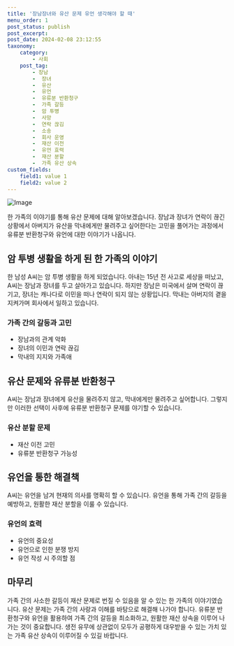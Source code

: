```yaml
---
title: '장남장녀와 유산 문제 유언 생각해야 할 때'
menu_order: 1
post_status: publish
post_excerpt: 
post_date: 2024-02-08 23:12:55
taxonomy:
    category:
        - 사회
    post_tag:
        - 장남
        -  장녀
        -  유산
        -  유언
        -  유류분 반환청구
        -  가족 갈등
        -  암 투병
        -  사망
        -  연락 끊김
        -  소송
        -  회사 운영
        -  재산 이전
        -  유언 효력
        -  재산 분할
        -  가족 유산 상속
custom_fields:
    field1: value 1
    field2: value 2
---
```


![Image](https://imgnews.pstatic.net/image/003/2024/02/06/NISI20240206_0001475634_web_20240206145227_20240206180119954.jpg?type=w647)

한 가족의 이야기를 통해 유산 문제에 대해 알아보겠습니다. 장남과 장녀가 연락이 끊긴 상황에서 아버지가 유산을 막내에게만 물려주고 싶어한다는 고민을 풀어가는 과정에서 유류분 반환청구와 유언에 대한 이야기가 나옵니다.
## 암 투병 생활을 하게 된 한 가족의 이야기
한 남성 A씨는 암 투병 생활을 하게 되었습니다. 아내는 15년 전 사고로 세상을 떠났고, A씨는 장남과 장녀를 두고 살아가고 있습니다. 하지만 장남은 미국에서 살며 연락이 끊기고, 장녀는 캐나다로 이민을 떠나 연락이 되지 않는 상황입니다. 막내는 아버지의 곁을 지켜가며 회사에서 일하고 있습니다.
### 가족 간의 갈등과 고민
- 장남과의 관계 악화
- 장녀의 이민과 연락 끊김
- 막내의 지지와 가족애
## 유산 문제와 유류분 반환청구
A씨는 장남과 장녀에게 유산을 물려주지 않고, 막내에게만 물려주고 싶어합니다. 그렇지만 이러한 선택이 사후에 유류분 반환청구 문제를 야기할 수 있습니다.
### 유산 분할 문제
- 재산 이전 고민
- 유류분 반환청구 가능성
## 유언을 통한 해결책
A씨는 유언을 남겨 현재의 의사를 명확히 할 수 있습니다. 유언을 통해 가족 간의 갈등을 예방하고, 원활한 재산 분할을 이룰 수 있습니다.
### 유언의 효력
- 유언의 중요성
- 유언으로 인한 분쟁 방지
- 유언 작성 시 주의할 점
## 마무리
가족 간의 사소한 갈등이 재산 문제로 번질 수 있음을 알 수 있는 한 가족의 이야기였습니다. 유산 문제는 가족 간의 사랑과 이해를 바탕으로 해결해 나가야 합니다. 유류분 반환청구와 유언을 활용하여 가족 간의 갈등을 최소화하고, 원활한 재산 상속을 이루어 나가는 것이 중요합니다. 생전 유무에 상관없이 모두가 공평하게 대우받을 수 있는 가치 있는 가족 유산 상속이 이루어질 수 있길 바랍니다.
